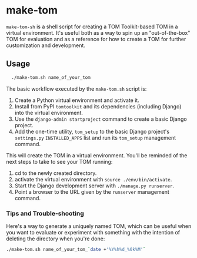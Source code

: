 # make-tom

`make-tom-sh` is a shell script for creating a TOM Toolkit-based TOM in a virtual environment. It's useful both as a way to spin up an "out-of-the-box" TOM for evaluation and as a reference for how to create a TOM for further customization and development.

## Usage
```bash
  ./make-tom.sh name_of_your_tom
```

The basic workflow executed by the `make-tom.sh` script is:
1. Create a Python virtual environment and activate it.
2. Install from PyPI `tomtoolkit` and its dependencies (including Django) into the virtual environment.
3. Use the `django-admin startproject` command to create a basic Django project.
4. Add the one-time utility, `tom_setup` to the basic Django project's `settings.py` `INSTALLED_APPS` list and run its `tom_setup` management command.

This will create the TOM in a virtual environment. You'll be reminded of the next steps to take to see your TOM running:
1. cd to the newly created directory.
2. activate the virtual environment with `source ./env/bin/activate`.
3. Start the Django development server with `./manage.py runserver`.
4. Point a browser to the URL given by the `runserver` management command.

### Tips and Trouble-shooting

Here's a way to generate a uniquely named TOM, which can be useful when you want to evaluate or experiment with something with the intention of deleting the directory when you're done:
```bash
./make-tom.sh name_of_your_tom_`date +'%Y%h%d_%0k%M'`
```
